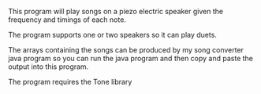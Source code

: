 This program will play songs on a piezo electric speaker given the frequency and timings of each note. 

The program supports one or two speakers so it can play duets.

The arrays containing the songs can be produced by my song converter java program so you can run the java program and then copy and paste the output into this program.

The program requires the Tone library
